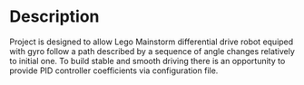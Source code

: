 # Description
Project is designed to allow Lego Mainstorm differential drive robot equiped with gyro follow a path described by a sequence of angle changes relatively to initial one. To build stable and smooth driving there is an opportunity to provide PID controller coefficients via configuration file.
